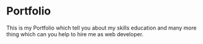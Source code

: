 # Portfolio
This is my Portfolio which tell you about my skills education and many more thing which can you help to hire me as web developer.
